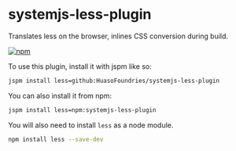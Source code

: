 # systemjs-less-plugin

Translates less on the browser, inlines CSS conversion during build. 

[![npm](https://img.shields.io/npm/dm/systemjs-less-plugin.svg?style=plastic)](https://www.npmjs.com/package/systemjs-less-plugin)

To use this plugin, install it with jspm like so:

```sh
jspm install less=github:HuasoFoundries/systemjs-less-plugin
````

You can also install it from npm:

```sh
jspm install less=npm:systemjs-less-plugin
```


You will also need to install `less` as a node module.

```sh
npm install less --save-dev
```


